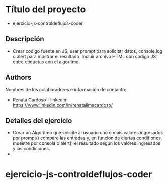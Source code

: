 # Título del proyecto 
* ejercicio-js-controldeflujos-coder

## Descripción
* Crear codigo fuente en JS, usar prompt para solicitar datos, console.log o alert para mostrar el resultado.
Incluir archivo HTML con codigo JS entre etiquetas <script></script> con el algoritmo. 

## Authors
Nombres de los colaboradores e información de contacto:
* Renata Cardoso - linkedin: https://www.linkedin.com/in/renatalimacardoso/

## Detalles del ejercicio
* Crear un Algoritmo que solicite al usuario uno o mais valores ingresados por prompt() compare las entradas y, en funcion de ciertas condifiones, muestre por consola o alert() el resultado según los valores ingresados y las condiciones.
* 
# ejercicio-js-controldeflujos-coder

